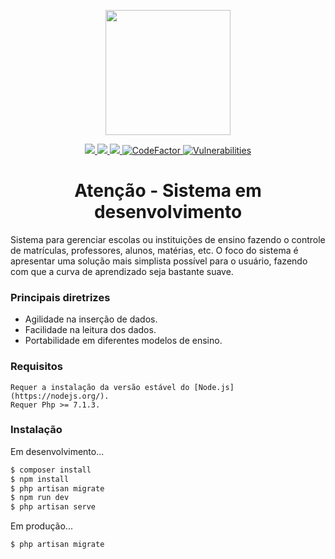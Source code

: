 <p align="center">
  <img src="https://github.com/JJS4ntos/Piu/blob/master/piu-logo.png" height="200"/>
</p>
<p align="center">
    <a href="https://codeclimate.com/github/JJS4ntos/SchoolManager/maintainability">
        <img src="https://api.codeclimate.com/v1/badges/d5755aea0800cbdf5c96/maintainability" />
    </a>
    <a href="https://travis-ci.org/JJS4ntos/Piu">
        <img src="https://travis-ci.org/JJS4ntos/Piu.svg?branch=master">
    </a>
    <a href="https://www.codacy.com/app/JJS4ntos/SchoolManager?utm_source=github.com&amp;utm_medium=referral&amp;utm_content=JJS4ntos/SchoolManager&amp;utm_campaign=Badge_Grade">
        <img src="https://api.codacy.com/project/badge/Grade/ac3402e466834c1c8b89c80b256f4e11"/>
    </a>
    <a href="https://www.codefactor.io/repository/github/jjs4ntos/piu">
        <img src="https://www.codefactor.io/repository/github/jjs4ntos/piu/badge" alt="CodeFactor" />
    </a> 
    <a href="https://snyk.io/test/github/JJS4ntos/Piu/badge.svg?targetFile=package.json">
        <img src="https://snyk.io/test/github/JJS4ntos/Piu/badge.svg?targetFile=package.json" alt="Vulnerabilities" />
    </a>
</p>

<h1 align="center">Atenção - Sistema em desenvolvimento</h1>

Sistema para gerenciar escolas ou instituições de ensino fazendo o controle de matrículas, professores, alunos, matérias, etc. O foco do sistema é apresentar uma solução mais simplista possível para o usuário, fazendo com que a curva de aprendizado seja bastante suave.

### Principais diretrizes

  - Agilidade na inserção de dados.
  - Facilidade na leitura dos dados.
  - Portabilidade em diferentes modelos de ensino.


### Requisitos

    Requer a instalação da versão estável do [Node.js](https://nodejs.org/).
    Requer Php >= 7.1.3.

### Instalação

Em desenvolvimento...

```sh
$ composer install
$ npm install
$ php artisan migrate
$ npm run dev
$ php artisan serve
```

Em produção...

```sh
$ php artisan migrate
```
